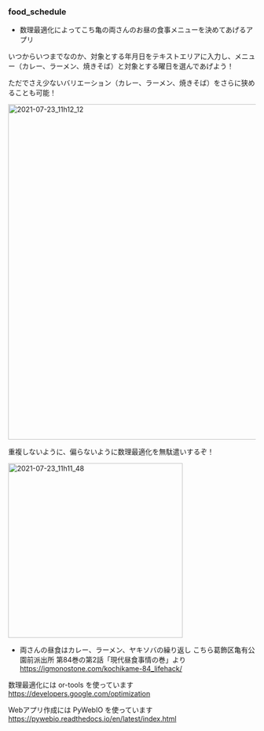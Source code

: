 ### food_schedule

- 数理最適化によってこち亀の両さんのお昼の食事メニューを決めてあげるアプリ  

いつからいつまでなのか、対象とする年月日をテキストエリアに入力し、メニュー（カレー、ラーメン、焼きそば）と対象とする曜日を選んであげよう！  

ただでさえ少ないバリエーション（カレー、ラーメン、焼きそば）をさらに狭めることも可能！  

<img width="682" alt="2021-07-23_11h12_12" src="https://user-images.githubusercontent.com/45703844/126730081-999de7de-b0b3-454f-a521-3ee5102ac3a9.png">

重複しないように、偏らないように数理最適化を無駄遣いするぞ！  

<img width="355" alt="2021-07-23_11h11_48" src="https://user-images.githubusercontent.com/45703844/126730133-fc4a8ce6-7910-4b6d-915f-3c569b67acb4.png">

* 両さんの昼食はカレー、ラーメン、ヤキソバの繰り返し
 こちら葛飾区亀有公園前派出所 第84巻の第2話「現代昼食事情の巻」より  
 https://igmonostone.com/kochikame-84_lifehack/
 
数理最適化には or-tools を使っています  
https://developers.google.com/optimization

Webアプリ作成には PyWebIO を使っています  
https://pywebio.readthedocs.io/en/latest/index.html

